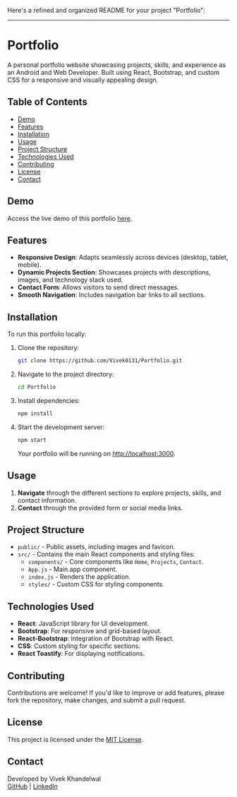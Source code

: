 Here's a refined and organized README for your project "Portfolio":

---

# Portfolio

A personal portfolio website showcasing projects, skills, and experience as an Android and Web Developer. Built using React, Bootstrap, and custom CSS for a responsive and visually appealing design.

## Table of Contents
- [Demo](#demo)
- [Features](#features)
- [Installation](#installation)
- [Usage](#usage)
- [Project Structure](#project-structure)
- [Technologies Used](#technologies-used)
- [Contributing](#contributing)
- [License](#license)
- [Contact](#contact)

## Demo
Access the live demo of this portfolio [here](https://vivekportfolio3101.netlify.app/).

## Features
- **Responsive Design**: Adapts seamlessly across devices (desktop, tablet, mobile).
- **Dynamic Projects Section**: Showcases projects with descriptions, images, and technology stack used.
- **Contact Form**: Allows visitors to send direct messages.
- **Smooth Navigation**: Includes navigation bar links to all sections.

## Installation
To run this portfolio locally:
1. Clone the repository:
   ```bash
   git clone https://github.com/Vivek0131/Portfolio.git
   ```
2. Navigate to the project directory:
   ```bash
   cd Portfolio
   ```
3. Install dependencies:
   ```bash
   npm install
   ```
4. Start the development server:
   ```bash
   npm start
   ```
   Your portfolio will be running on [http://localhost:3000](http://localhost:3000).

## Usage
1. **Navigate** through the different sections to explore projects, skills, and contact information.
2. **Contact** through the provided form or social media links.

## Project Structure
- `public/` - Public assets, including images and favicon.
- `src/` - Contains the main React components and styling files:
  - `components/` - Core components like `Home`, `Projects`, `Contact`.
  - `App.js` - Main app component.
  - `index.js` - Renders the application.
  - `styles/` - Custom CSS for styling components.

## Technologies Used
- **React**: JavaScript library for UI development.
- **Bootstrap**: For responsive and grid-based layout.
- **React-Bootstrap**: Integration of Bootstrap with React.
- **CSS**: Custom styling for specific sections.
- **React Toastify**: For displaying notifications.

## Contributing
Contributions are welcome! If you'd like to improve or add features, please fork the repository, make changes, and submit a pull request.

## License
This project is licensed under the [MIT License](LICENSE).

## Contact
Developed by Vivek Khandelwal  
[GitHub](https://github.com/Vivek0131) | [LinkedIn](https://www.linkedin.com/in/vivek-khandelwal-bb1159193)